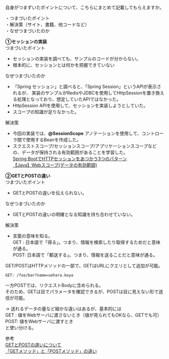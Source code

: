 自身がつまずいたポイントについて、こちらにまとめて記載してもらえますか。

・つまづいたポイント  
・解決策（サイト、書籍、他コードなど）  
・なぜつまづいたのか  

**①セッションの実装**  
つまづいたポイント
- セッションの実装を調べても、サンプルのコードが分からない。
- 根本的に、セッションとは何かを把握できていない  

なぜつまづいたのか
- 「Spring セッション」と調べると、「Spring Session」というAPIが表示されるが、 実装のサンプルがRedisやJDBCを使用してHttpSessionを置き換える処理となっており、想定していたAPIではなかった。
- HttpSession APIを使用して、セッションを実装しようとしていた。  
- スコープの知識が足りなかった。  

解決策
- 今回の実装では、**@SessionScope** アノテーションを使用して、コントローラ間で使用するBeanを作成した。  
- スクエストスコープ/セッションスコープ/アプリケーションスコープなどの、データが保持される有効範囲があることを学習した。  
[Spring BootでHTTPセッションをあつかう3つのパターン](https://www.memory-lovers.blog/entry/2018/02/04/171013)   
[【Java】Webスコープ(データの有効範囲)](https://qiita.com/takahirocook/items/70f9b5bca1da89474b9d)  
  
  
**②GETとPOSTの違い**  
つまづいたポイント
- GETとPOSTの違いを伝えられない。

なぜつまづいたのか
- GETとPOSTの違いの明確となる知識を持ち合わせていない。

解決策
 - 言葉の意味を知る。  
 GET : 日本語で「得る」。つまり、情報を検索したり取得するためだと意味が通る。  
 POST: 日本語で「郵送する」。つまり、情報を送ることだと意味が通る。

GET/POSTはHTTPメソッドの一部で、GETはURLにクエリとして追加が可能。
```
GET: /foo/bar?name=uehara.koya
```
一方POSTでは、リクエストBodyに含められる。  
そのため、GETは目でパラメータを確認できるが、POSTは目に見えない形で送信が可能。  

→ 送れるデータの量など細かな違いはあるが、基本的には  
GET : 値をWebサーバに渡さないとき（値が見られてもOKなら、GETでも可）  
POST: 値をWebサーバに渡すとき  
と使い分ける。  

参考  
[GETとPOSTの違いについて](https://qiita.com/kanataxa/items/522efb74421255f0e0a1)  
[「GETメソッド」と「POSTメソッド」の違い](https://wa3.i-3-i.info/diff7method.html)
